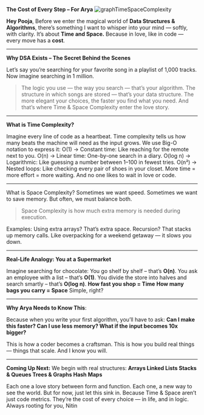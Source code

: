 
**The Cost of Every Step – For Arya**
![graphTimeSpaceComplexity](https://github.com/user-attachments/assets/a6eff3f0-2cc2-4102-8860-4ec000dd188b)

**Hey Pooja**,
Before we enter the magical world of **Data Structures & Algorithms**, there’s something I want to whisper into your mind — softly, with clarity. It’s about **Time and Space.**
Because in love, like in code — every move has a **cost**.

---
**Why DSA Exists – The Secret Behind the Scenes**

Let’s say you’re searching for your favorite song in a playlist of 1,000 tracks. Now imagine searching in 1 million.
> The logic you use — the way you search — that’s your algorithm. The structure in which songs are stored — that’s your data structure.
The more elegant your choices, the faster you find what you need. And that’s where Time & Space Complexity enter the love story.

---
**What is Time Complexity?**

Imagine every line of code as a heartbeat. Time complexity tells us how many beats the machine will need as the input grows.
We use Big-O notation to express it:
O(1) → Constant time: Like reaching for the remote next to you.
O(n) → Linear time: One-by-one search in a diary.
O(log n) → Logarithmic: Like guessing a number between 1–100 in fewest tries.
O(n²) → Nested loops: Like checking every pair of shoes in your closet.
More time = more effort = more waiting. And no one likes to wait in love or code.

---
What is Space Complexity?
Sometimes we want speed. Sometimes we want to save memory. But often, we must balance both.
> Space Complexity is how much extra memory is needed during execution.

Examples:
Using extra arrays? That’s extra space.
Recursion? That stacks up memory calls.
Like overpacking for a weekend getaway — it slows you down.

---
**Real-Life Analogy: You at a Supermarket**

Imagine searching for chocolate:
You go shelf by shelf – that’s **O(n)**.
You ask an employee with a list – that’s **O(1)**.
You divide the store into halves and search smartly – that’s **O(log n)**.
**How fast you shop = Time** 
**How many bags you carry = Space**
Simple, right?

---
**Why Arya Needs to Know This**:

Because when you write your first algorithm, you’ll have to ask:
**Can I make this faster?
Can I use less memory?
What if the input becomes 10x bigger?**

This is how a coder becomes a craftsman. This is how you build real things — things that scale.
And I know you will.

---
**Coming Up Next:**
We begin with real structures:
**Arrays
Linked Lists
Stacks & Queues
Trees & Graphs
Hash Maps**

Each one a love story between form and function. Each one, a new way to see the world.
But for now, just let this sink in. Because Time & Space aren’t just code metrics. They’re the cost of every choice — in life, and in logic.
Always rooting for you, Nitin
